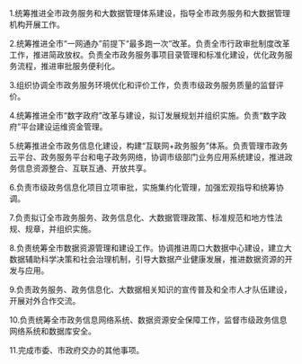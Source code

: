 1.统筹推进全市政务服务和大数据管理体系建设，指导全市政务服务和大数据管理机构开展工作。

2.统筹推进全市“一网通办”前提下“最多跑一次”改革。负责全市行政审批制度改革工作，推进简政放权。负责全市政务服务事项目录管理和标准化建设，优化政务服务流程，推进审批服务便利化。

3.组织协调全市政务服务环境优化和评价工作，负责市级政务服务质量的监督评价。

4.统筹推进全市“数字政府”改革与建设，拟订发展规划并组织实施。负责“数字政府”平台建设运维资金管理。

5.统筹推进全市政务信息化建设，构建“互联网+政务服务”体系。负责管理市政务云平台、政务服务平台和电子政务网络，协调市级部门业务应用系统建设，推进政务信息资源整合、互联互通、开放共享。

6.负责市级政务信息化项目立项审批，实施集约化管理，加强宏观指导和统筹协调。

7.负责拟订全市政务服务、政务信息化、大数据管理政策、标准规范和地方性法规、规章，并组织实施。

8.负责统筹全市数据资源管理和建设工作。协调推进周口大数据中心建设，建立大数据辅助科学决策和社会治理机制，引导大数据产业健康发展，推进数据资源的开发与应用。

9.负责政务服务、政务信息化、大数据相关知识的宣传普及和全市人才队伍建设，开展对外合作交流。

10.负责统筹全市政务信息网络系统、数据资源安全保障工作，监督市级政务信息网络系统和数据库安全。

11.完成市委、市政府交办的其他事项。
